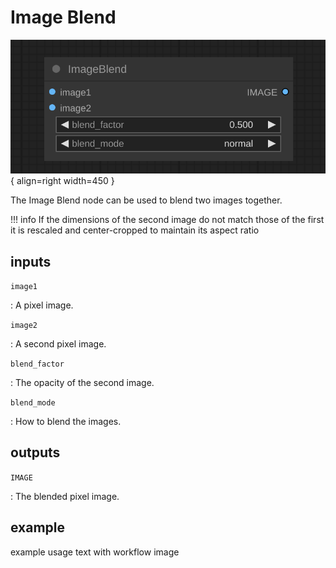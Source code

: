 # Image Blend

![Image Blend node](../media/ImageBlend.svg){ align=right width=450 }

The Image Blend node can be used to blend two images together.

!!! info
    If the dimensions of the second image do not match those of the first it is rescaled and center-cropped to maintain its aspect ratio

## inputs

`image1`

:   A pixel image.

`image2`

:   A second pixel image.

`blend_factor`

:   The opacity of the second image.

`blend_mode`

:   How to blend the images.

## outputs

`IMAGE`

:   The blended pixel image.

## example

example usage text with workflow image